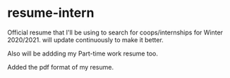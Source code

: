 # resume-intern
Official resume that I'll be using to search for coops/internships for Winter 2020/2021. will update continuously to make it better.

Also will be addding my Part-time work resume too.

Added the pdf format of my resume.
